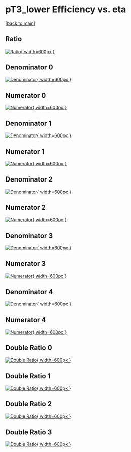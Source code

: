 # pT3_lower Efficiency vs. eta

[[back to main](./)]



## Ratio

[![Ratio](../mtv/var/pT3_lower_loweta_13_-1_eff_eta.png){ width=600px }](../mtv/var/pT3_lower_loweta_13_-1_eff_eta.pdf)

## Denominator 0

[![Denominator](../mtv/den/pT3_lower_loweta_13_-1_eff_eta_den0.png){ width=600px }](../mtv/den/pT3_lower_loweta_13_-1_eff_eta_den0.pdf)

## Numerator 0

[![Numerator](../mtv/num/pT3_lower_loweta_13_-1_eff_eta_num0.png){ width=600px }](../mtv/num/pT3_lower_loweta_13_-1_eff_eta_num0.pdf)

## Denominator 1

[![Denominator](../mtv/den/pT3_lower_loweta_13_-1_eff_eta_den1.png){ width=600px }](../mtv/den/pT3_lower_loweta_13_-1_eff_eta_den1.pdf)

## Numerator 1

[![Numerator](../mtv/num/pT3_lower_loweta_13_-1_eff_eta_num1.png){ width=600px }](../mtv/num/pT3_lower_loweta_13_-1_eff_eta_num1.pdf)

## Denominator 2

[![Denominator](../mtv/den/pT3_lower_loweta_13_-1_eff_eta_den2.png){ width=600px }](../mtv/den/pT3_lower_loweta_13_-1_eff_eta_den2.pdf)

## Numerator 2

[![Numerator](../mtv/num/pT3_lower_loweta_13_-1_eff_eta_num2.png){ width=600px }](../mtv/num/pT3_lower_loweta_13_-1_eff_eta_num2.pdf)

## Denominator 3

[![Denominator](../mtv/den/pT3_lower_loweta_13_-1_eff_eta_den3.png){ width=600px }](../mtv/den/pT3_lower_loweta_13_-1_eff_eta_den3.pdf)

## Numerator 3

[![Numerator](../mtv/num/pT3_lower_loweta_13_-1_eff_eta_num3.png){ width=600px }](../mtv/num/pT3_lower_loweta_13_-1_eff_eta_num3.pdf)

## Denominator 4

[![Denominator](../mtv/den/pT3_lower_loweta_13_-1_eff_eta_den4.png){ width=600px }](../mtv/den/pT3_lower_loweta_13_-1_eff_eta_den4.pdf)

## Numerator 4

[![Numerator](../mtv/num/pT3_lower_loweta_13_-1_eff_eta_num4.png){ width=600px }](../mtv/num/pT3_lower_loweta_13_-1_eff_eta_num4.pdf)

## Double Ratio 0

[![Double Ratio](../mtv/ratio/pT3_lower_loweta_13_-1_eff_eta_ratio0.png){ width=600px }](../mtv/ratio/pT3_lower_loweta_13_-1_eff_eta_ratio0.pdf)

## Double Ratio 1

[![Double Ratio](../mtv/ratio/pT3_lower_loweta_13_-1_eff_eta_ratio1.png){ width=600px }](../mtv/ratio/pT3_lower_loweta_13_-1_eff_eta_ratio1.pdf)

## Double Ratio 2

[![Double Ratio](../mtv/ratio/pT3_lower_loweta_13_-1_eff_eta_ratio2.png){ width=600px }](../mtv/ratio/pT3_lower_loweta_13_-1_eff_eta_ratio2.pdf)

## Double Ratio 3

[![Double Ratio](../mtv/ratio/pT3_lower_loweta_13_-1_eff_eta_ratio3.png){ width=600px }](../mtv/ratio/pT3_lower_loweta_13_-1_eff_eta_ratio3.pdf)

